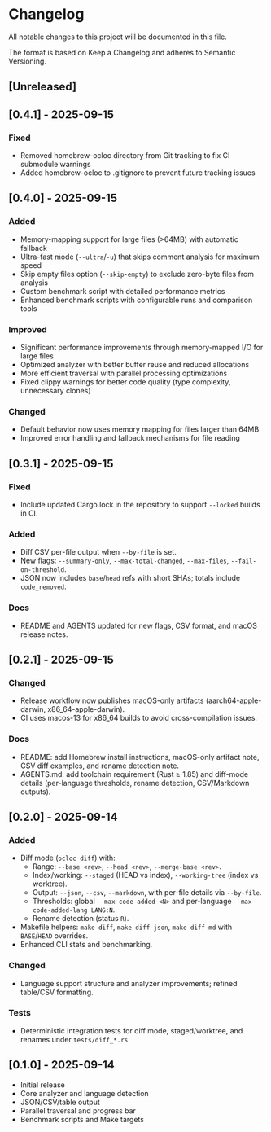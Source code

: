# Changelog

All notable changes to this project will be documented in this file.

The format is based on Keep a Changelog and adheres to Semantic Versioning.

## [Unreleased]

## [0.4.1] - 2025-09-15

### Fixed

- Removed homebrew-ocloc directory from Git tracking to fix CI submodule warnings
- Added homebrew-ocloc to .gitignore to prevent future tracking issues

## [0.4.0] - 2025-09-15

### Added

- Memory-mapping support for large files (>64MB) with automatic fallback
- Ultra-fast mode (`--ultra`/`-u`) that skips comment analysis for maximum speed
- Skip empty files option (`--skip-empty`) to exclude zero-byte files from analysis
- Custom benchmark script with detailed performance metrics
- Enhanced benchmark scripts with configurable runs and comparison tools

### Improved

- Significant performance improvements through memory-mapped I/O for large files
- Optimized analyzer with better buffer reuse and reduced allocations
- More efficient traversal with parallel processing optimizations
- Fixed clippy warnings for better code quality (type complexity, unnecessary clones)

### Changed

- Default behavior now uses memory mapping for files larger than 64MB
- Improved error handling and fallback mechanisms for file reading

## [0.3.1] - 2025-09-15

### Fixed

- Include updated Cargo.lock in the repository to support `--locked` builds in CI.

### Added

- Diff CSV per-file output when `--by-file` is set.
- New flags: `--summary-only`, `--max-total-changed`, `--max-files`, `--fail-on-threshold`.
- JSON now includes `base`/`head` refs with short SHAs; totals include `code_removed`.

### Docs

- README and AGENTS updated for new flags, CSV format, and macOS release notes.

## [0.2.1] - 2025-09-15

### Changed

- Release workflow now publishes macOS-only artifacts (aarch64-apple-darwin, x86_64-apple-darwin).
- CI uses macos-13 for x86_64 builds to avoid cross-compilation issues.

### Docs

- README: add Homebrew install instructions, macOS-only artifact note, CSV diff examples, and rename detection note.
- AGENTS.md: add toolchain requirement (Rust ≥ 1.85) and diff-mode details (per-language thresholds, rename detection, CSV/Markdown outputs).

## [0.2.0] - 2025-09-14

### Added

- Diff mode (`ocloc diff`) with:
  - Range: `--base <rev>`, `--head <rev>`, `--merge-base <rev>`.
  - Index/working: `--staged` (HEAD vs index), `--working-tree` (index vs worktree).
  - Output: `--json`, `--csv`, `--markdown`, with per-file details via `--by-file`.
  - Thresholds: global `--max-code-added <N>` and per-language `--max-code-added-lang LANG:N`.
  - Rename detection (status `R`).
- Makefile helpers: `make diff`, `make diff-json`, `make diff-md` with `BASE`/`HEAD` overrides.
- Enhanced CLI stats and benchmarking.

### Changed

- Language support structure and analyzer improvements; refined table/CSV formatting.

### Tests

- Deterministic integration tests for diff mode, staged/worktree, and renames under `tests/diff_*.rs`.

## [0.1.0] - 2025-09-14

- Initial release
- Core analyzer and language detection
- JSON/CSV/table output
- Parallel traversal and progress bar
- Benchmark scripts and Make targets
